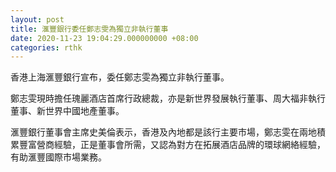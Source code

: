 ```yaml
---
layout: post
title: 滙豐銀行委任鄭志雯為獨立非執行董事
date: 2020-11-23 19:04:29.000000000 +08:00
categories: rthk
---
```


香港上海滙豐銀行宣布，委任鄭志雯為獨立非執行董事。

鄭志雯現時擔任瑰麗酒店首席行政總裁，亦是新世界發展執行董事、周大福非執行董事、新世界中國地產董事。

滙豐銀行董事會主席史美倫表示，香港及內地都是該行主要市場，鄭志雯在兩地積累豐富營商經驗，正是董事會所需，又認為對方在拓展酒店品牌的環球網絡經驗，有助滙豐國際市場業務。
